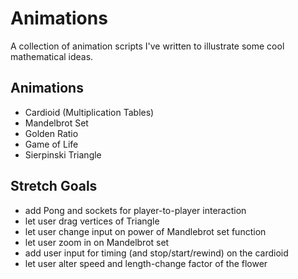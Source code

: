 
# Animations
A collection of animation scripts I've written to illustrate some cool mathematical ideas.

## Animations
- Cardioid (Multiplication Tables)
- Mandelbrot Set
- Golden Ratio
- Game of Life
- Sierpinski Triangle

## Stretch Goals
- add Pong and sockets for player-to-player interaction
- let user drag vertices of Triangle
- let user change input on power of Mandlebrot set function
- let user zoom in on Mandelbrot set
- add user input for timing (and stop/start/rewind) on the cardioid
- let user alter speed and length-change factor of the flower
